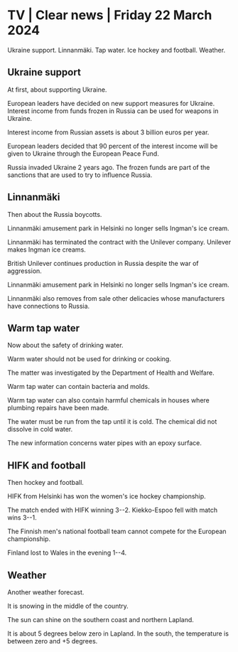 # TV \| Clear news \| Friday 22 March 2024

Ukraine support. Linnanmäki. Tap water. Ice hockey and football. Weather.

## Ukraine support

At first, about supporting Ukraine.

European leaders have decided on new support measures for Ukraine. Interest income from funds frozen in Russia can be used for weapons in Ukraine.

Interest income from Russian assets is about 3 billion euros per year.

European leaders decided that 90 percent of the interest income will be given to Ukraine through the European Peace Fund.

Russia invaded Ukraine 2 years ago. The frozen funds are part of the sanctions that are used to try to influence Russia.

## Linnanmäki

Then about the Russia boycotts.

Linnanmäki amusement park in Helsinki no longer sells Ingman's ice cream.

Linnanmäki has terminated the contract with the Unilever company. Unilever makes Ingman ice creams.

British Unilever continues production in Russia despite the war of aggression.

Linnanmäki amusement park in Helsinki no longer sells Ingman's ice cream.

Linnanmäki also removes from sale other delicacies whose manufacturers have connections to Russia.

## Warm tap water

Now about the safety of drinking water.

Warm water should not be used for drinking or cooking.

The matter was investigated by the Department of Health and Welfare.

Warm tap water can contain bacteria and molds.

Warm tap water can also contain harmful chemicals in houses where plumbing repairs have been made.

The water must be run from the tap until it is cold. The chemical did not dissolve in cold water.

The new information concerns water pipes with an epoxy surface.

## HIFK and football

Then hockey and football.

HIFK from Helsinki has won the women's ice hockey championship.

The match ended with HIFK winning 3--2. Kiekko-Espoo fell with match wins 3--1.

The Finnish men's national football team cannot compete for the European championship.

Finland lost to Wales in the evening 1--4.

## Weather

Another weather forecast.

It is snowing in the middle of the country.

The sun can shine on the southern coast and northern Lapland.

It is about 5 degrees below zero in Lapland. In the south, the temperature is between zero and +5 degrees.

